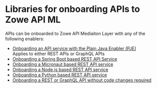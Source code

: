 # Libraries for onboarding APIs to Zowe API ML

APIs can be onboarded to Zowe API Mediaiton Layer with any of the following enablers:

* [Onboarding an API service with the Plain Java Enabler (PJE)](./onboard-plain-java-enabler.md)  
    Applies to either REST APIs or GraphQL APIs
* [Onboarding a Spring Boot based REST API Service](./onboard-spring-boot-enabler.md)
* [Onboarding a Micronaut based REST API service](./onboard-micronaut-enabler.md)
* [Onboarding a Node.js based REST API service](./onboard-nodejs-enabler.md)
* [Onboarding a Python based REST API service](./onboard-python-enabler.md)
* [Onboarding a REST or GraphQL API without code changes required](./onboard-static-definition.md)